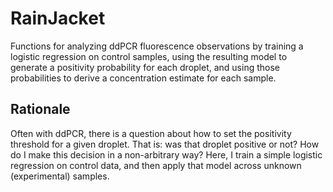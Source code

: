 # RainJacket

Functions for analyzing ddPCR fluorescence observations by training a logistic regression on control samples, using the resulting model to generate a positivity probability for each droplet, and using those probabilities to derive a concentration estimate for each sample.

## Rationale

Often with ddPCR, there is a question about how to set the positivity threshold for a given droplet. That is: was that droplet positive or not? How do I make this decision in a non-arbitrary way?  Here, I train a simple logistic regression on control data, and then apply that model across unknown (experimental) samples.
